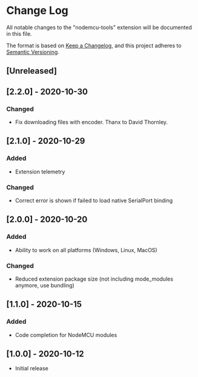 # Change Log

All notable changes to the "nodemcu-tools" extension will be documented in this file.

The format is based on [Keep a Changelog](https://keepachangelog.com/en/1.0.0/),
and this project adheres to [Semantic Versioning](https://semver.org/spec/v2.0.0.html).

## [Unreleased]

## [2.2.0] - 2020-10-30
### Changed
- Fix downloading files with encoder. Thanx to David Thornley.

## [2.1.0] - 2020-10-29
### Added
- Extension telemetry

### Changed
- Correct error is shown if failed to load native SerialPort binding

## [2.0.0] - 2020-10-20
### Added
- Ability to work on all platforms (Windows, Linux, MacOS)

### Changed
- Reduced extension package size (not including mode_modules anymore, use bundling)

## [1.1.0] - 2020-10-15
### Added
- Code completion for NodeMCU modules

## [1.0.0] - 2020-10-12
- Initial release